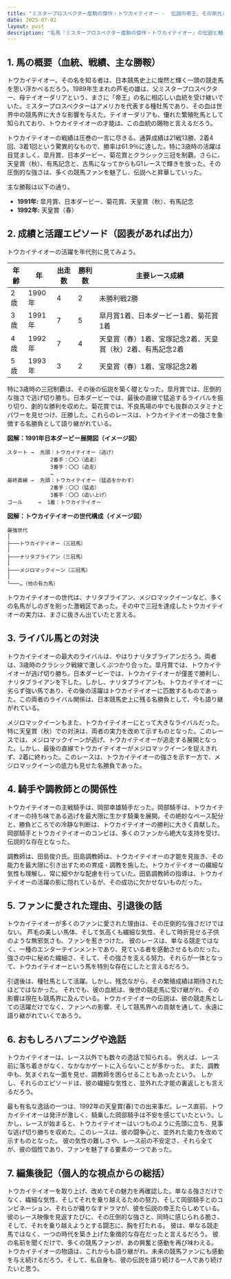 ```yaml
---
title: "ミスタープロスペクター産駒の傑作・トウカイテイオー -  伝説の帝王、その栄光と影"
date: 2025-07-02
layout: post
description: "名馬『ミスタープロスペクター産駒の傑作・トウカイテイオー』の伝説と魅力を深堀り"
---
```


## 1. 馬の概要（血統、戦績、主な勝鞍）

トウカイテイオー。その名を知る者は、日本競馬史上に燦然と輝く一頭の競走馬を思い浮かべるだろう。1989年生まれの芦毛の雄は、父ミスタープロスペクター、母テイオーダリアという、まさに「帝王」の名に相応しい血統を受け継いでいた。ミスタープロスペクターはアメリカを代表する種牡馬であり、その血は世界中の競馬界に大きな影響を与えた。テイオーダリアも、優れた繁殖牝馬として知られており、トウカイテイオーの才能は、この血統の賜物と言えるだろう。

トウカイテイオーの戦績は圧巻の一言に尽きる。通算成績は21戦13勝、2着4回、3着1回という驚異的なもので、勝率は61.9％に達した。特に3歳時の活躍は目覚ましく、皐月賞、日本ダービー、菊花賞とクラシック三冠を制覇。さらに、天皇賞（秋）、有馬記念と、古馬になってからもG1レースで輝きを放った。その圧倒的な強さは、多くの競馬ファンを魅了し、伝説へと昇華していった。

主な勝鞍は以下の通り。

* **1991年:** 皐月賞、日本ダービー、菊花賞、天皇賞（秋）、有馬記念
* **1992年:**  天皇賞（春）


## 2. 成績と活躍エピソード（図表があれば出力）

トウカイテイオーの活躍を年代別に見てみよう。

| 年齢 | 年 | 出走数 | 勝利数 | 主要レース成績 |
|---|---|---|---|---|
| 2歳 | 1990年 | 4 | 2 |  未勝利戦2勝 |
| 3歳 | 1991年 | 7 | 5 | 皐月賞1着、日本ダービー1着、菊花賞1着 |
| 4歳 | 1992年 | 7 | 4 | 天皇賞（春）1着、宝塚記念2着、天皇賞（秋）2着、有馬記念2着 |
| 5歳 | 1993年 | 3 | 2 |  天皇賞（春）1着、宝塚記念2着 |


特に3歳時の三冠制覇は、その後の伝説を築く礎となった。皐月賞では、圧倒的な強さで逃げ切り勝ち。日本ダービーでは、最後の直線で猛追するライバルを振り切り、劇的な勝利を収めた。菊花賞では、不良馬場の中でも抜群のスタミナとパワーを見せつけ、圧勝した。これらのレースは、トウカイテイオーの強さを象徴する名勝負として語り継がれている。


**図解：1991年日本ダービー展開図（イメージ図）**

```
スタート →  先頭：トウカイテイオー（逃げ）
              2番手：〇〇（追走）
              3番手：〇〇（追走）
              …
最終直線 →  先頭：トウカイテイオー（猛追をかわす）
              2番手：〇〇（猛追）
              3番手：〇〇（追い上げ）
ゴール     →  1着：トウカイテイオー
```

**図解：トウカイテイオーの世代構成（イメージ図）**

```
最強世代
│
├───トウカイテイオー（三冠馬）
│
├───ナリタブライアン（三冠馬）
│
├───メジロマックイーン（三冠馬）
│
└───…（他の有力馬）
```

トウカイテイオーの世代は、ナリタブライアン、メジロマックイーンなど、多くの名馬がしのぎを削った激戦区であった。その中で三冠を達成したトウカイテイオーの実力は、まさに抜きん出ていたと言える。


## 3. ライバル馬との対決

トウカイテイオーの最大のライバルは、やはりナリタブライアンだろう。両者は、3歳時のクラシック戦線で激しくぶつかり合った。皐月賞では、トウカイテイオーが逃げ切り勝ち。日本ダービーでは、トウカイテイオーが僅差で勝利し、ナリタブライアンを下した。しかし、ナリタブライアンも、トウカイテイオーに劣らず強い馬であり、その後の活躍はトウカイテイオーに匹敵するものであった。この両者のライバル関係は、日本競馬史上に残る名勝負として、今も語り継がれている。

メジロマックイーンもまた、トウカイテイオーにとって大きなライバルだった。特に天皇賞（秋）での対決は、両者の実力を改めて示すものとなった。このレースでは、メジロマックイーンが逃げ、トウカイテイオーが追走する展開となった。しかし、最後の直線でトウカイテイオーがメジロマックイーンを捉えきれず、2着に終わった。このレースは、トウカイテイオーの強さを示す一方で、メジロマックイーンの底力も見せた名勝負であった。


## 4. 騎手や調教師との関係性

トウカイテイオーの主戦騎手は、岡部幸雄騎手だった。岡部騎手は、トウカイテイオーの持ち味である逃げを最大限に生かす騎乗を展開。その絶妙なペース配分と、勝負どころでの冷静な判断は、トウカイテイオーの勝利に大きく貢献した。岡部騎手とトウカイテイオーのコンビは、多くのファンから絶大な支持を受け、伝説的な存在となった。

調教師は、田島俊介氏。田島調教師は、トウカイテイオーの才能を見抜き、その能力を最大限に引き出すための育成・調教を施した。トウカイテイオーの繊細な気性も理解し、常に細やかな配慮を行っていた。田島調教師の指導は、トウカイテイオーの活躍の影に隠れているが、その成功に欠かせないものだった。


## 5. ファンに愛された理由、引退後の話

トウカイテイオーが多くのファンに愛された理由は、その圧倒的な強さだけではない。  芦毛の美しい馬体、そして気高くも繊細な気性、そして時折見せる子供のような無邪気さも、ファンを惹きつけた。  彼のレースは、単なる競走ではなく、一種のエンターテインメントであり、見ている者を感動させるものだった。  強さの中に秘めた繊細さ、そして、その強さを支える努力、それらが一体となって、トウカイテイオーという馬を特別な存在にしたと言えるだろう。

引退後は、種牡馬として活躍。しかし、残念ながら、その繁殖成績は期待されたほどではなかった。  それでも、彼の血統は、後世の競走馬に受け継がれ、その影響は現在も競馬界に及んでいる。トウカイテイオーの伝説は、彼の競走馬としての活躍だけでなく、ファンへの影響、そして競馬界への貢献を通して、永遠に語り継がれていくであろう。


## 6. おもしろハプニングや逸話

トウカイテイオーは、レース以外でも数々の逸話で知られる。  例えば、レース前に落ち着きがなく、なかなかゲートに入らないことが多かった。  また、調教中も、気まぐれな一面を見せ、調教師を困らせることもあったという。  しかし、それらのエピソードは、彼の繊細な気性と、並外れた才能の裏返しとも言えるだろう。

最も有名な逸話の一つは、1992年の天皇賞(春)での出来事だ。レース直前、トウカイテイオーは発汗が激しく、騎乗した岡部騎手は不安を感じていたという。しかし、レースが始まると、トウカイテイオーはいつものように先頭に立ち、見事な逃げ切り勝ちを収めた。このレースは、彼の闘争心と、並外れた能力を改めて示すものとなった。  彼の気性の難しさや、レース前の不安定さ、それら全てが、彼の個性であり、ファンを魅了する要素の一つであった。


## 7. 編集後記（個人的な視点からの総括）

トウカイテイオーを取り上げ、改めてその魅力を再確認した。単なる強さだけでなく、繊細な気性、そしてそれを乗り越えるための努力、そして岡部騎手とのコンビネーション、それらが織りなすドラマが、彼を伝説の帝王たらしめている。  彼のレース映像を見返すたびに、その圧倒的な強さと、同時に感じられる脆さ、そして、それを乗り越えようとする闘志に、胸を打たれる。  彼は、単なる競走馬ではなく、一つの時代を築き上げた象徴的な存在だったと言えるだろう。  彼の名前を聞くだけで、多くの競馬ファンが、あの興奮と感動を再び味わえる。  トウカイテイオーの物語は、これからも語り継がれ、未来の競馬ファンにも感動を与え続けるだろう。そして、私自身も、彼の伝説を語り続ける一人であり続けたいと思う。
